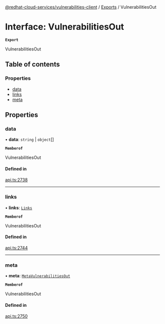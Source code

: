 [@redhat-cloud-services/vulnerabilities-client](../README.md) / [Exports](../modules.md) / VulnerabilitiesOut

# Interface: VulnerabilitiesOut

**`Export`**

VulnerabilitiesOut

## Table of contents

### Properties

- [data](VulnerabilitiesOut.md#data)
- [links](VulnerabilitiesOut.md#links)
- [meta](VulnerabilitiesOut.md#meta)

## Properties

### data

• **data**: `string` \| `object`[]

**`Memberof`**

VulnerabilitiesOut

#### Defined in

[api.ts:2738](https://github.com/RedHatInsights/javascript-clients/blob/main/packages/vulnerabilities/git-api/api.ts#L2738)

___

### links

• **links**: [`Links`](Links.md)

**`Memberof`**

VulnerabilitiesOut

#### Defined in

[api.ts:2744](https://github.com/RedHatInsights/javascript-clients/blob/main/packages/vulnerabilities/git-api/api.ts#L2744)

___

### meta

• **meta**: [`MetaVulnerabilitiesOut`](MetaVulnerabilitiesOut.md)

**`Memberof`**

VulnerabilitiesOut

#### Defined in

[api.ts:2750](https://github.com/RedHatInsights/javascript-clients/blob/main/packages/vulnerabilities/git-api/api.ts#L2750)
